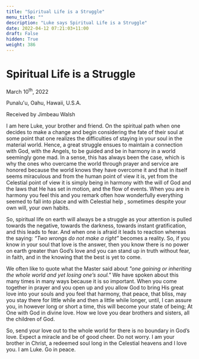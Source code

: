```yaml
---
title: "Spiritual Life is a Struggle"
menu_title: ""
description: "Luke says Spiritual Life is a Struggle"
date: 2022-04-12 07:21:03+11:00
draft: False
hidden: True
weight: 386
---
```

# Spiritual Life is a Struggle  

March 10<sup>th</sup>, 2022

Punalu'u, Oahu, Hawaii, U.S.A.

Received by Jimbeau Walsh   



I am here  Luke, your brother and friend. On the spiritual path when one decides to make a change and begin considering the fate of their soul at some point that one realizes the difficulties of staying in your soul in the material world. Hence, a great struggle ensues to maintain a connection with God, with the Angels, to be guided and be in harmony in a world seemingly gone mad. In a sense, this has always been the case, which is why the ones who overcame the world through prayer and service are honored because the world knows they have overcome it and that in itself seems miraculous and from the human point of view it is, yet from the Celestial point of view it is simply being in harmony with the will of God and the laws that He has set in motion, and the flow of events. When you are in harmony you feel this and you remark often how wonderfully everything seemed to fall into place and with Celestial help , sometimes despite your own will, your own habits. 
    
So, spiritual life on earth will always be a struggle as your attention is pulled towards the negative, towards the darkness, towards instant gratification, and this leads to fear. And when one is afraid it leads to reaction whereas the saying: *“Two wrongs do not make a right”*  becomes a reality. So, if you know in your soul that love is the answer, then you know there is no power on earth greater than God’s love and you can stand up in truth without fear, in faith, and in the knowing that the best is yet to come. 
   
We often like to quote what the Master said about *"one gaining or inheriting the whole world and yet losing one’s soul."* We have spoken about this many times in many ways because it is so important. When you come together in prayer and you open up and you allow God to bring His great love into your souls and you feel that harmony, that peace, that bliss, may you stay there for little while and then a little while longer, until, I can assure you, in however long or short a time, this will become your state of being; At One with God in divine love. How we love you dear brothers and sisters, all the children of God. 
  
So, send your love out to the whole world for there is no boundary in God’s love. Expect a miracle and be of good cheer. Do not worry. I am your brother in Christ, a redeemed soul long in the Celestial heavens and I love you. I am Luke. Go in peace. 